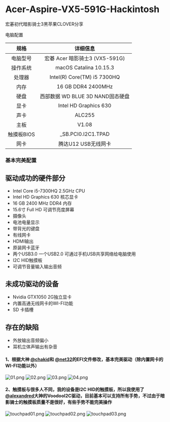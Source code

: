 # Acer-Aspire-VX5-591G-Hackintosh
宏碁初代暗影骑士3黑苹果CLOVER分享

电脑配置

|   规格   |               详细信息                |
| :------: | :-----------------------------------: |
| 电脑型号 |    宏碁 Acer 暗影骑士3 (VX5-591G)     |
| 操作系统 |         macOS Catalina 10.15.3          |
|  处理器  |      Intel(R) Core(TM) i5 7300HQ      |
|   内存   |          16 GB DDR4 2400MHz           |
|   硬盘   |    西部数据 WD BLUE 3D NAND固态硬盘     |
|   显卡   |         Intel HD Graphics 630         |
|   声卡   |                ALC255                 |
|   主板   |                V1.08                 |
|  触摸板BIOS |         _SB.PCI0.I2C1.TPAD         |
|   网卡   |           腾达U12 USB无线网卡           |

### 基本完美配置
## 驱动成功的硬件部分
* Intel Core i5-7300HQ 2.5GHz CPU
* Intel HD Graphics 630 核芯显卡
* 16 GB 2400 MHz DDR4 内存
* 15.6寸 Full HD 可调节亮度屏幕
* 摄像头
* 电池电量显示
* 带背光的键盘
* 有线网卡
* HDMI输出
* 原装网卡蓝牙
* 两个USB3.0 一个USB2.0 可通过手机USB共享网络给电脑使用
* I2C HID触摸板
* 可调节音量输入输出音频

## 未成功驱动的设备
* Nvidia GTX1050 2G独立显卡
* 内置高通无线网卡的WI-FI功能
* SD 卡插槽

## 存在的缺陷
* 外放输出音频偏小
* 耳机立体声输出有杂音

#### 1、根据大神 [@chakid](https://github.com/chakid/Acer-VX15-Hackintosh)和 [@net32](https://github.com/net32/VX5-591G)的EFI文件修改，基本完美驱动（除内置网卡的WI-FI功能以外）
![01.png](https://github.com/LanbenGG/Acer-Aspire-VX5-591G-Hackintosh/blob/master/Picture/01.png)
![02.png](https://github.com/LanbenGG/Acer-Aspire-VX5-591G-Hackintosh/blob/master/Picture/02.png)
![03.png](https://github.com/LanbenGG/Acer-Aspire-VX5-591G-Hackintosh/blob/master/Picture/03.png)
![04.png](https://github.com/LanbenGG/Acer-Aspire-VX5-591G-Hackintosh/blob/master/Picture/04.png)

#### 2、触摸板与很多人不同，我的设备是I2C HID的触摸板，所以我使用了 [@alexandred](https://github.com/alexandred/VoodooI2C)大神的VoodooI2C驱动，目前基本可以支持所有手势，不过由于暗影骑士的触摸板质量不是很好，有些手势不能完美操作
![touchpad01.png](https://github.com/LanbenGG/Acer-Aspire-VX5-591G-Hackintosh/blob/master/Picture/touchpad01.png)
![touchpad02.png](https://github.com/LanbenGG/Acer-Aspire-VX5-591G-Hackintosh/blob/master/Picture/touchpad02.png)
![touchpad03.png](https://github.com/LanbenGG/Acer-Aspire-VX5-591G-Hackintosh/blob/master/Picture/touchpad03.png)
